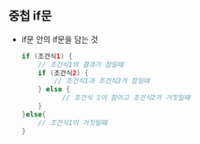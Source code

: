 ## 중첩 if문

* if문 안의 if문을 담는 것

  ```java
  if (조건식1) {
      // 조건식1의 결과가 참일때
      if (조건식2) {
          // 조건식1과 조건식2가 참일때
      } else {
          	// 조건식 1이 참이고 조건식2가 거짓일때
      }
  }else{ 
      // 조건식1이 거짓일때
  }
  ```

  